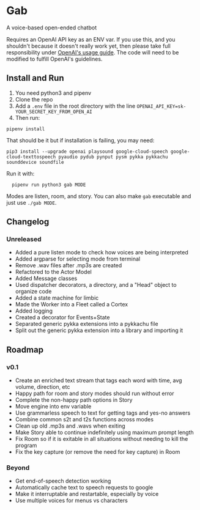 # Gab

A voice-based open-ended chatbot

Requires an OpenAI API key as an ENV var. If you use this, and you shouldn't because it doesn't really work yet, then please take full responsibility under [OpenAI's usage guide](https://beta.openai.com/docs/going-live). The code will need to be modified to fulfill OpenAI's guidelines.

## Install and Run

1) You need python3 and pipenv
2) Clone the repo
3) Add a `.env` file in the root directory with the line `OPENAI_API_KEY=sk-YOUR_SECRET_KEY_FROM_OPEN_AI`
4) Then run:
```commandline
pipenv install
```

That should be it but if installation is failing, you may need:
```commandline
pip3 install --upgrade openai playsound google-cloud-speech google-cloud-texttospeech pyaudio pydub pynput pysm pykka pykkachu sounddevice soundfile
```

Run it with:
```commandline
  pipenv run python3 gab MODE
```
Modes are listen, room, and story. You can also make `gab` executable and just use `./gab MODE`.

## Changelog
### Unreleased
- Added a pure listen mode to check how voices are being interpreted
- Added argparse for selecting mode from terminal
- Remove .wav files after .mp3s are created
- Refactored to the Actor Model
- Added Message classes
- Used dispatcher decorators, a directory, and a "Head" object to organize code
- Added a state machine for limbic
- Made the Worker into a Fleet called a Cortex
- Added logging
- Created a decorator for Events+State
- Separated generic pykka extensions into a pykkachu file
- Split out the generic pykka extension into a library and importing it

## Roadmap
### v0.1
- Create an enriched text stream that tags each word with time, avg volume, direction, etc
- Happy path for room and story modes should run without error
- Complete the non-happy path options in Story
- Move engine into env variable
- Use grammarless speech to text for getting tags and yes-no answers
- Combine common s2t and t2s functions across modes
- Clean up old .mp3s and .wavs when exiting
- Make Story able to continue indefinitely using maximum prompt length
- Fix Room so if it is exitable in all situations without needing to kill the program
- Fix the key capture (or remove the need for key capture) in Room
### Beyond
- Get end-of-speech detection working
- Automatically cache text to speech requests to google
- Make it interruptable and restartable, especially by voice
- Use multiple voices for menus vs characters
